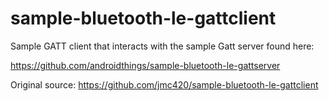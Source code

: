 # sample-bluetooth-le-gattclient

Sample GATT client that interacts with the sample Gatt server found here:

https://github.com/androidthings/sample-bluetooth-le-gattserver

Original source: https://github.com/jmc420/sample-bluetooth-le-gattclient
